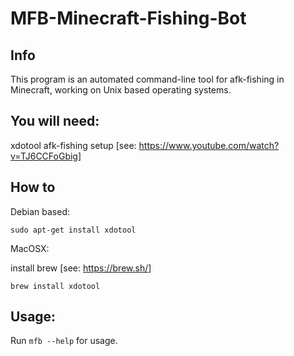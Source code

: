 # MFB-Minecraft-Fishing-Bot

Info
----
This program is an automated command-line tool for afk-fishing in Minecraft, working on Unix based operating systems.

You will need:
--------------
  xdotool
  afk-fishing setup [see: <https://www.youtube.com/watch?v=TJ6CCFoGbig>]

How to
------
Debian based:

  `sudo apt-get install xdotool`

MacOSX:

  install brew [see: <https://brew.sh/>]

  `brew install xdotool` 

Usage:
------
Run `mfb --help` for usage.
